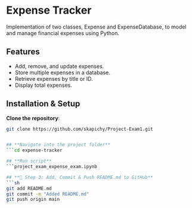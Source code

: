 # Expense Tracker

 Implementation of two classes, Expense and ExpenseDatabase, to model and manage financial expenses using Python.

## Features
- Add, remove, and update expenses.
- Store multiple expenses in a database.
- Retrieve expenses by title or ID.
- Display total expenses.

## Installation & Setup

 **Clone the repository**:
   ```sh
   git clone https://github.com/skapichy/Project-Exam1.git

   
## **Navigate into the project folder**
```cd expense-tracker

## **Run script**
```project_exam_expense_exam.ipynb

## **🔹 Step 3: Add, Commit & Push README.md to GitHub**
```sh
git add README.md
git commit -m "Added README.md"
git push origin main

